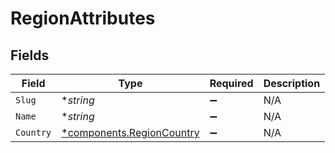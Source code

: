 # RegionAttributes


## Fields

| Field                                                                 | Type                                                                  | Required                                                              | Description                                                           |
| --------------------------------------------------------------------- | --------------------------------------------------------------------- | --------------------------------------------------------------------- | --------------------------------------------------------------------- |
| `Slug`                                                                | **string*                                                             | :heavy_minus_sign:                                                    | N/A                                                                   |
| `Name`                                                                | **string*                                                             | :heavy_minus_sign:                                                    | N/A                                                                   |
| `Country`                                                             | [*components.RegionCountry](../../models/components/regioncountry.md) | :heavy_minus_sign:                                                    | N/A                                                                   |